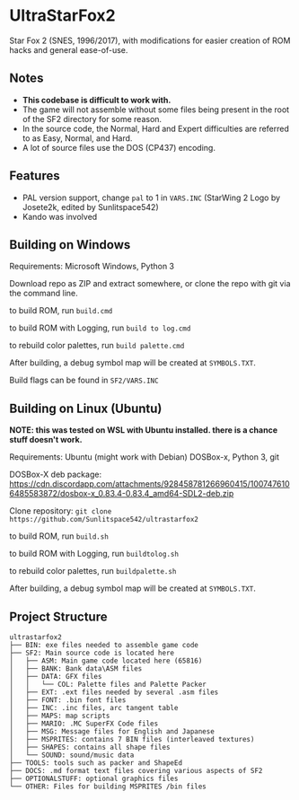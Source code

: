 # UltraStarFox2
Star Fox 2 (SNES, 1996/2017), with modifications for easier creation of ROM hacks and general ease-of-use.

## Notes
- **This codebase is difficult to work with.**  
- The game will not assemble without some files being present in the root of the SF2 directory for some reason.
- In the source code, the Normal, Hard and Expert difficulties are referred to as Easy, Normal, and Hard.
- A lot of source files use the DOS (CP437) encoding.

## Features
- PAL version support, change ``pal`` to 1 in ``VARS.INC`` (StarWing 2 Logo by Josete2k, edited by Sunlitspace542)  
- Kando was involved

## Building on Windows

Requirements: Microsoft Windows, Python 3

Download repo as ZIP and extract somewhere, or clone the repo with git via the command line.  

to build ROM, run ``build.cmd``  

to build ROM with Logging, run ``build to log.cmd``

to rebuild color palettes, run ``build palette.cmd``  

After building, a debug symbol map will be created at ``SYMBOLS.TXT``.

Build flags can be found in ``SF2/VARS.INC``

## Building on Linux (Ubuntu)

**NOTE: this was tested on WSL with Ubuntu installed. there is a chance stuff doesn't work.**  

Requirements: Ubuntu (might work with Debian) DOSBox-x, Python 3, git

DOSBox-X deb package: https://cdn.discordapp.com/attachments/928458781266960415/1007476106485583872/dosbox-x_0.83.4-0.83.4_amd64-SDL2-deb.zip

Clone repository: ``git clone https://github.com/Sunlitspace542/ultrastarfox2`` 

to build ROM, run ``build.sh``  

to build ROM with Logging, run ``buildtolog.sh``

to rebuild color palettes, run ``buildpalette.sh`` 

After building, a debug symbol map will be created at ``SYMBOLS.TXT``.

## Project Structure
```
ultrastarfox2
├── BIN: exe files needed to assemble game code
├── SF2: Main source code is located here
│   ├── ASM: Main game code located here (65816)
│   ├── BANK: Bank data\ASM files
│   ├── DATA: GFX files
│   │   └── COL: Palette files and Palette Packer
│   ├── EXT: .ext files needed by several .asm files
│   ├── FONT: .bin font files
│   ├── INC: .inc files, arc tangent table
│   ├── MAPS: map scripts
│   ├── MARIO: .MC SuperFX Code files
│   ├── MSG: Message files for English and Japanese
│   ├── MSPRITES: contains 7 BIN files (interleaved textures)
│   ├── SHAPES: contains all shape files
│   └── SOUND: sound/music data
├── TOOLS: tools such as packer and ShapeEd
├── DOCS: .md format text files covering various aspects of SF2
├── OPTIONALSTUFF: optional graphics files
└── OTHER: Files for building MSPRITES /bin files
```
